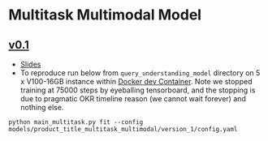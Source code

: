 # Multitask Multimodal Model

## [v0.1](version_1)
- [Slides](https://docs.google.com/presentation/d/1G6rGJQzMh6D3IrHGNSfy31SQ4ysqRDgcAQisu-8axDs/edit?usp=share_link) 
- To reproduce run below from `query_understanding_model` directory on 5 x V100-16GB instance within [Docker dev Container](../../.devcontainer/devcontainer.json). Note we stopped training at 75000 steps by eyeballing tensorboard, and the stopping is due to pragmatic OKR timeline reason (we cannot wait forever) and nothing else.

`python main_multitask.py fit --config models/product_title_multitask_multimodal/version_1/config.yaml`